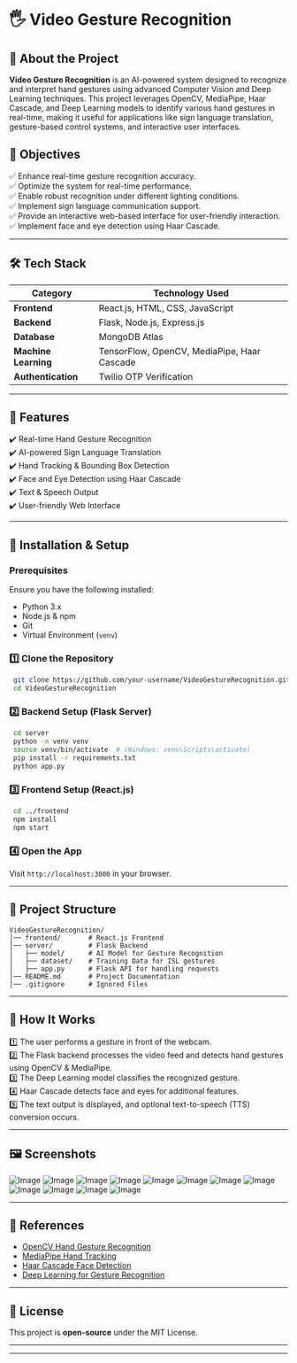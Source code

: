 # 🖐️ Video Gesture Recognition

## 📖 About the Project
**Video Gesture Recognition** is an AI-powered system designed to recognize and interpret hand gestures using advanced Computer Vision and Deep Learning techniques. This project leverages OpenCV, MediaPipe, Haar Cascade, and Deep Learning models to identify various hand gestures in real-time, making it useful for applications like sign language translation, gesture-based control systems, and interactive user interfaces.

## 🎯 Objectives
✅ Enhance real-time gesture recognition accuracy.  
✅ Optimize the system for real-time performance.  
✅ Enable robust recognition under different lighting conditions.  
✅ Implement sign language communication support.  
✅ Provide an interactive web-based interface for user-friendly interaction.  
✅ Implement face and eye detection using Haar Cascade.  

---

## 🛠️ Tech Stack
| Category       | Technology Used            |
|---------------|----------------------------|
| **Frontend**  | React.js, HTML, CSS, JavaScript |
| **Backend**   | Flask, Node.js, Express.js |
| **Database**  | MongoDB Atlas               |
| **Machine Learning** | TensorFlow, OpenCV, MediaPipe, Haar Cascade |
| **Authentication** | Twilio OTP Verification |

---

## 🚀 Features
✔️ Real-time Hand Gesture Recognition  
✔️ AI-powered Sign Language Translation  
✔️ Hand Tracking & Bounding Box Detection  
✔️ Face and Eye Detection using Haar Cascade  
✔️ Text & Speech Output  
✔️ User-friendly Web Interface  

---

## 📌 Installation & Setup

### **Prerequisites**
Ensure you have the following installed:
- Python 3.x
- Node.js & npm
- Git
- Virtual Environment (`venv`)

### **1️⃣ Clone the Repository**
```sh
 git clone https://github.com/your-username/VideoGestureRecognition.git
 cd VideoGestureRecognition
```

### **2️⃣ Backend Setup (Flask Server)**
```sh
 cd server
 python -m venv venv
 source venv/bin/activate  # (Windows: venv\Scripts\activate)
 pip install -r requirements.txt
 python app.py
```

### **3️⃣ Frontend Setup (React.js)**
```sh
 cd ../frontend
 npm install
 npm start
```

### **4️⃣ Open the App**
Visit `http://localhost:3000` in your browser.

---

## 📂 Project Structure
```
VideoGestureRecognition/
│── frontend/       # React.js Frontend
│── server/         # Flask Backend
│   ├── model/      # AI Model for Gesture Recognition
│   ├── dataset/    # Training Data for ISL gestures
│   ├── app.py      # Flask API for handling requests
│── README.md       # Project Documentation
│── .gitignore      # Ignored Files
```

---

## 📌 How It Works
1️⃣ The user performs a gesture in front of the webcam.  
2️⃣ The Flask backend processes the video feed and detects hand gestures using OpenCV & MediaPipe.  
3️⃣ The Deep Learning model classifies the recognized gesture.  
4️⃣ Haar Cascade detects face and eyes for additional features.  
5️⃣ The text output is displayed, and optional text-to-speech (TTS) conversion occurs.  

---

## 🖼️ Screenshots
![Image](https://github.com/user-attachments/assets/891f80aa-6ed2-4be1-ae67-15424591f79e)
![Image](https://github.com/user-attachments/assets/a26f3c62-4b4d-4737-bc52-a4d6ba9a2f99)
![Image](https://github.com/user-attachments/assets/0303da06-f3d8-42d0-9ab3-777e63f43afa)
![Image](https://github.com/user-attachments/assets/774389ef-3172-4405-8e67-623653991159)
![Image](https://github.com/user-attachments/assets/c9ae6835-fc60-419c-b194-857ecf6adacc)
![Image](https://github.com/user-attachments/assets/e41eef90-f64f-45fc-b221-d0528b5e48cd)
![Image](https://github.com/user-attachments/assets/2dd7775d-53d2-466f-8937-13dec861cf9a)
![Image](https://github.com/user-attachments/assets/5b00390b-10fa-4024-8652-68fc2976b172)
![Image](https://github.com/user-attachments/assets/6470509c-df95-4408-a9f3-be0a612a1228)
![Image](https://github.com/user-attachments/assets/f87ffef5-2407-43df-8b68-bf72716e1e21)
![Image](https://github.com/user-attachments/assets/2b1daaef-0501-47a3-b05d-54aefee4e5de)
![Image](https://github.com/user-attachments/assets/cc4a26f3-33b5-402d-abf1-a38bbf18d39c)



---


## 📌 References
- [OpenCV Hand Gesture Recognition](https://github.com/ishfulthinking/Python-Hand-Gesture-Recognition)
- [MediaPipe Hand Tracking](https://developers.google.com/mediapipe/solutions/vision/hand_tracking)
- [Haar Cascade Face Detection](https://www.analyticsvidhya.com/blog/2022/04/object-detection-using-haar-cascade-opencv/)
- [Deep Learning for Gesture Recognition](https://www.analyticsvidhya.com/blog/2021/05/a-comprehensive-tutorial-on-deep-learning-part-1/)

---

## 📄 License
This project is **open-source** under the MIT License.

---



---



